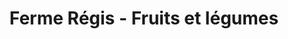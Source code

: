 ---
title: "Ferme Régis - Fruits et légumes"
url: /notre-dame-des-prairies/ferme-regis-fruits-et-legumes/
shop: supermarket
---